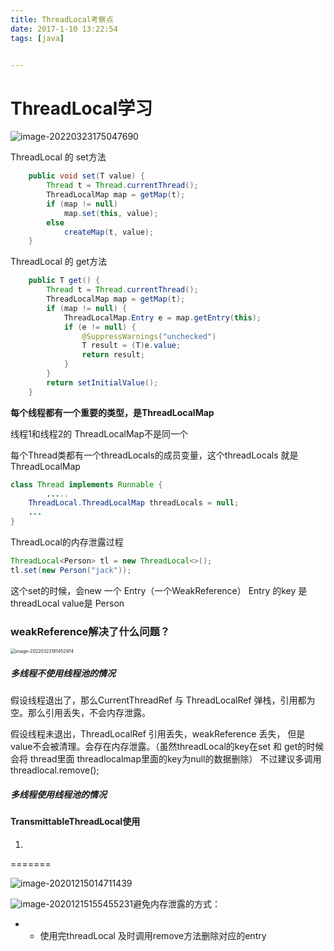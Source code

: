 ```yaml
---
title: ThreadLocal考察点
date: 2017-1-10 13:22:54
tags: [java]


---
```




# ThreadLocal学习

![image-20220323175047690](http://guxiangflyimagebucket.oss-cn-beijing.aliyuncs.com/img/image-20220323175047690.png)

ThreadLocal 的 set方法

```java
    public void set(T value) {
        Thread t = Thread.currentThread();
        ThreadLocalMap map = getMap(t);
        if (map != null)
            map.set(this, value);
        else
            createMap(t, value);
    }
```

ThreadLocal 的 get方法

```java
    public T get() {
        Thread t = Thread.currentThread();
        ThreadLocalMap map = getMap(t);
        if (map != null) {
            ThreadLocalMap.Entry e = map.getEntry(this);
            if (e != null) {
                @SuppressWarnings("unchecked")
                T result = (T)e.value;
                return result;
            }
        }
        return setInitialValue();
    }
```

**每个线程都有一个重要的类型，是ThreadLocalMap**

线程1和线程2的 ThreadLocalMap不是同一个

每个Thread类都有一个threadLocals的成员变量，这个threadLocals 就是ThreadLocalMap

```java
class Thread implements Runnable {
		.....
    ThreadLocal.ThreadLocalMap threadLocals = null;
    ...
}
```



ThreadLocal的内存泄露过程

```java
ThreadLocal<Person> tl = new ThreadLocal<>();
tl.set(new Person("jack"));
```

这个set的时候，会new 一个 Entry（一个WeakReference）
 Entry 的key 是threadLocal   value是  Person



### weakReference解决了什么问题？

<img src="/Users/didi/Library/Application Support/typora-user-images/image-20220323181452974.png" alt="image-20220323181452974" style="zoom:50%;" />

##### 多线程不使用线程池的情况

假设线程退出了，那么CurrentThreadRef 与 ThreadLocalRef  弹栈，引用都为空。那么引用丢失，不会内存泄露。

假设线程未退出，ThreadLocalRef 引用丢失，weakReference 丢失， 但是value不会被清理。会存在内存泄露。（虽然threadLocal的key在set 和 get的时候会将  thread里面 threadlocalmap里面的key为null的数据删除） 不过建议多调用threadlocal.remove();
##### 多线程使用线程池的情况







#### TransmittableThreadLocal使用

1. 



======= 



![image-20201215014711439](https://gitee.com/guxiangfly/blogimage/raw/master/img/image-20201215014711439.png)











![image-20201215155455231](https://gitee.com/guxiangfly/blogimage/raw/master/img/image-20201215155455231.png)避免内存泄露的方式：

- - 使用完threadLocal 及时调用remove方法删除对应的entry









